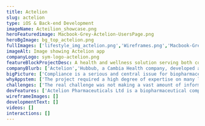 ```yaml
---
title: Actelion
slug: actelion
type: iOS & Back-end Development
imageName: Acteilion_showcase.png
heroFeaturedimage: Macbook-Grey-Actelion-UsersPage.png
heroBgImage: bg_top_actelion.png
fullImages: ['lifestyle_img_actelion.png','Wireframes.png','Macbook-Grey-Actelion-UsersPage.png']
imageAlt: Image showing Actelion app
companyLogo: sym-logo-actelion.png
featureBlockProjectDesc: A health and wellness solution serving both companies and individuals, hubbub encourages better fitness by rewarding employees for consistently participating in a variety of healthy activities.
companyBlurb: ['Actelion','Hubbub, a Cambia Health company, developed a customizable corporate wellness program that seamlessly uses technology, activity trackers, targeted incentives and game mechanics to turn things we all need to be doing—like drinking more water or taking the stairs—into motivating challenges that help people achieve a healthier lifestyle. Their app aims to improve employee wellness while employers benefit from healthier and happier employees.']
bigPicture: ['Compliance is a serious and central issue for biopharmaceutical companies. HIPAA and other violations are expensive, with noncompliance penalties ranging from $100 to $50,000, with a maximum penalty of $1.5 million per year.','Actelion, a global biopharmaceutical recently acquired by Johnson and Johnson, maintains a strict Compliance Program. It’s policy rules and regulations are detailed in a 100 page manual. In order to increase employee awareness and make compliance information easier to access, they decided to create an iOS app, which would initially be deployed for US employees.']
whyAppstem: ['The project required a high degree of expertise on many levels, from strategy, ideation, game play, UI/UX design, development and backend CMS system integration. Appstem won a competitive RFP process due to a higher level of experience across the board.']
challenges: ['The real challenge was not making a vast amount of information accessible, but to make employees want to be compliant. Compliance might be boring, but the app would be fun. Appstem took a grassroots approach by learning the intricacies of different policy requirements and understanding how employees would actually use the app in the field. To make learning about compliance interesting, the app was mostly designed around a gamified experience.','Depending on the use-case, the team explored different gaming options: Role-playing in a game helps employees simulate everyday situations. Quizzes are an addictive way to help employees test their knowledge and can keep track of scores - and employees love to test their knowledge. An anonymous hotline enables employees to ask questions and report incidents. All risk free for everyone to play around with: What happens in the app stays in the app.','Data is keyword searchable so that it’s easy to find common use-cases on-the-fly, such as, “how much can be spent taking a Dr to lunch?”. Information is very accessible on iPads and iPhones for sales and marketing personnel.','Additional challenges were met in juggling multiple global communication channels and technical implementations between Actelion’s global IT department, the compliance group and management team. This was streamlined by creating an overarching strategy and roadmap - from start to finish.']
devFeatures: ['Actelion Pharmaceuticals Ltd is a biopharmaceutical company headquartered in Allschwil/Basel, Switzerland, that focuses on the discovery, development and commercialization of innovative treatments to serve high unmet medical needs. Actelion’s US offices are based in South San Francisco, CA.']
wireframeImages: []
developmentText: []
videos: []
interactions: []
---
```

